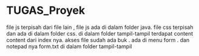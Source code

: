# TUGAS_Proyek
file js terpisah dari file lain , file js ada di dalam folder java.
file css terpisah dan ada di dalam folder css.
di dalam folder tampil-tampil terdapat content content dari index nya.
akses file sudah ada buk . ada di menu form . dan notepad nya form.txt di dalam folder tampil-tampil
